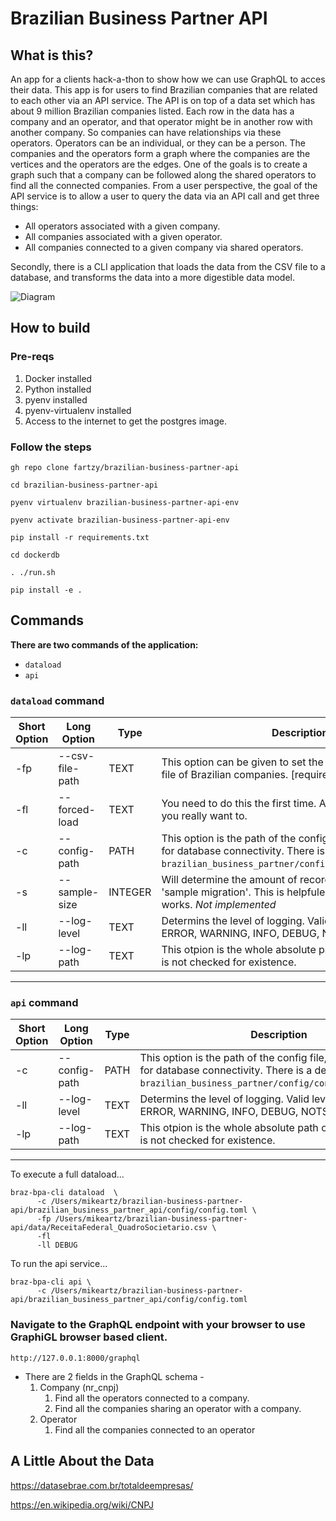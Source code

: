 # Brazilian Business Partner API #

## What is this?

An app for a clients hack-a-thon to show how we can use GraphQL to acces their data. This app is for users to find Brazilian companies that are related to each other via an API service. The API is on top of a data set which has about 9 million Brazilian companies listed. Each row in the data has a company and an operator, and that operator might be in another row with another company. So companies can have relationships via these operators. Operators can be an individual, or they can be a person. The companies and the operators form a graph where the companies are the vertices and the operators are the edges. One of the goals is to create a graph such that a company can be followed along the shared operators to find all the connected companies. From a user perspective, the goal of the API service is to allow a user to query the data via an API call and get three things:

- All operators associated with a given company.
- All companies associated with a given operator.
- All companies connected to a given company via shared operators.

Secondly, there is a CLI application that loads the data from the CSV file to a database, and transforms the data into a more digestible data model. 

![Diagram](diagram/brazilian-companies-data-csv.png)

## How to build

### **Pre-reqs** 

1. Docker installed
2. Python installed
3. pyenv installed
4. pyenv-virtualenv installed 
5. Access to the internet to get the postgres image.

### **Follow the steps** 

```shell script
gh repo clone fartzy/brazilian-business-partner-api

cd brazilian-business-partner-api

pyenv virtualenv brazilian-business-partner-api-env

pyenv activate brazilian-business-partner-api-env

pip install -r requirements.txt

cd dockerdb

. ./run.sh

pip install -e .
```


## Commands ##

**There are two commands of the application:**

* `dataload`
* `api`


### `dataload` command ### 

| Short Option | Long Option | Type | Description |
|------------- | ----------- | -----|-----------  |
| -fp | --csv-file-path | TEXT | This option can be given to set the location of the raw CSV file of Brazilian companies. [required]|
| -fl | --forced-load | TEXT | You need to do this the first time. After that, only do this if you really want to. |
| -c | --config-path | PATH | This option is the path of the config file, which is needed for database connectivity. There is a default in `brazilian_business_partner/config/config.toml`[required]|
| -s | --sample-size | INTEGER | Will determine the amount of records if you want to do a 'sample migration'. This is helpfule the check if the utility works. *Not implemented* |
| -ll | --log-level | TEXT | Determins the level of logging. Valid levels are: CRITICAL, ERROR, WARNING, INFO, DEBUG, NOTSET |
| -lp | --log-path | TEXT | This otpion is the whole absolute path of the the log file. It is not checked for existence. |

----------------------------------------------------------------------------------------------------------------------------------------

### `api` command ### 

| Short Option | Long Option | Type | Description |
|------------- | ----------- | -----|-----------  |
| -c | --config-path | PATH | This option is the path of the config file, which is needed for database connectivity. There is a default in `brazilian_business_partner/config/config.toml`[required]|
| -ll | --log-level | TEXT | Determins the level of logging. Valid levels are: CRITICAL, ERROR, WARNING, INFO, DEBUG, NOTSET |
| -lp | --log-path | TEXT | This otpion is the whole absolute path of the the log file. It is not checked for existence. |

----------------------------------------------------------------------------------------------------------------------------------------

To execute a full dataload...
```shell 
braz-bpa-cli dataload  \
      -c /Users/mikeartz/brazilian-business-partner-api/brazilian_business_partner_api/config/config.toml \
      -fp /Users/mikeartz/brazilian-business-partner-api/data/ReceitaFederal_QuadroSocietario.csv \
      -fl 
      -ll DEBUG
```
To run the api service...
```shell 
braz-bpa-cli api \
      -c /Users/mikeartz/brazilian-business-partner-api/brazilian_business_partner_api/config/config.toml
```

### Navigate to the GraphQL endpoint with your browser to use GraphiGL browser based client. ### 

```shell script
http://127.0.0.1:8000/graphql
```

- There are 2 fields in the GraphQL schema -
    1. Company (nr_cnpj)
        1. Find all the operators connected to a company.
        2. Find all the companies sharing an operator with a company.   
    2. Operator 
        1. Find all the companies connected to an operator

## A Little About the Data

https://datasebrae.com.br/totaldeempresas/

https://en.wikipedia.org/wiki/CNPJ
